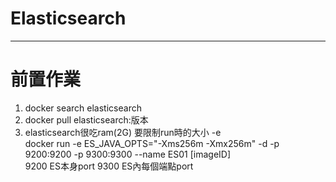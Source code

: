 # Elasticsearch

--------

# 前置作業
1. docker search elasticsearch
2. docker pull elasticsearch:版本
3. elasticsearch很吃ram(2G) 要限制run時的大小 -e<br>docker run -e ES_JAVA_OPTS="-Xms256m -Xmx256m" -d -p 9200:9200 -p 9300:9300 --name ES01 [imageID] <br>9200 ES本身port 9300 ES內每個端點port
